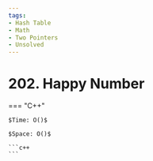 ```yaml
---
tags:
- Hash Table
- Math
- Two Pointers
- Unsolved
---
```



# 202. Happy Number

=== "C++"

    $Time: O()$

    $Space: O()$

    ```c++
    ```